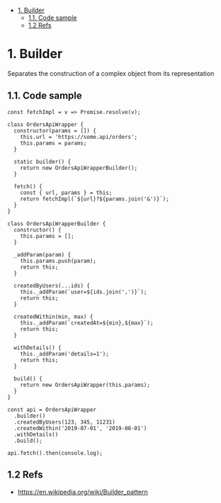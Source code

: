 <!-- TOC -->

- [1. Builder](#1-builder)
  - [1.1. Code sample](#11-code-sample)
  - [1.2 Refs](#12-refs)

<!-- /TOC -->
# 1. Builder

Separates the construction of a complex object from its representation

## 1.1. Code sample

```
const fetchImpl = v => Promise.resolve(v);

class OrdersApiWrapper {
  constructor(params = []) {
    this.url = 'https://some.api/orders';
    this.params = params;
  }

  static builder() {
    return new OrdersApiWrapperBuilder();
  }

  fetch() {
    const { url, params } = this;
    return fetchImpl(`${url}?${params.join('&')}`);
  }
}

class OrdersApiWrapperBuilder {
  constructor() {
    this.params = [];
  }

  _addParam(param) {
    this.params.push(param);
    return this;
  }

  createdByUsers(...ids) {
    this._addParam(`user=${ids.join(',')}`);
    return this;
  }

  createdWithin(min, max) {
    this._addParam(`createdAt=${min},${max}`);
    return this;
  }

  withDetails() {
    this._addParam('details=1');
    return this;
  }

  build() {
    return new OrdersApiWrapper(this.params);
  }
}

const api = OrdersApiWrapper
  .builder()
  .createdByUsers(123, 345, 11231)
  .createdWithin('2019-07-01', '2019-08-01')
  .withDetails()
  .build();

api.fetch().then(console.log);
```

## 1.2 Refs
- https://en.wikipedia.org/wiki/Builder_pattern
